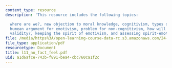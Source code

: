 ```yaml
---
content_type: resource
description: 'This resource includes the following topics:

  where are we?, new objection to moral knowledge, cognitivism, types of non-cognitivism,
  humean argument for emotivism, problem for non-cognitivism, how will emotivist explain
  validity?, keeping the spirit of emotivism, and assessing spirit-emotivism.'
file: /media/https%3A/open-learning-course-data-rc.s3.amazonaws.com/24-03-relativism-reason-and-reality-spring-2005/a1d6afce743bf891bea4cbc760ca1f2c_l11_no_fact_feel.pdf
file_type: application/pdf
resourcetype: Document
title: l11_no_fact_feel.pdf
uid: a1d6afce-743b-f891-bea4-cbc760ca1f2c
---
```

